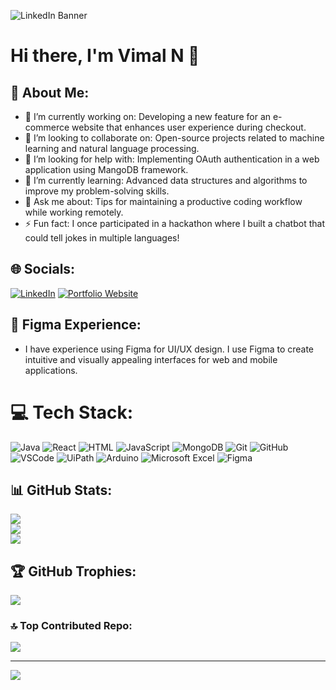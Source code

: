 ![LinkedIn Banner](https://drive.google.com/uc?export=view&id=1IWc8dLaqM-H6fPidLS4wZ8ow4CZLi8YZ)

# Hi there, I'm Vimal N 👋

## 💫 About Me:

- 🔭 I’m currently working on: Developing a new feature for an e-commerce website that enhances user experience during checkout.
- 👯 I’m looking to collaborate on: Open-source projects related to machine learning and natural language processing.
- 🤔 I’m looking for help with: Implementing OAuth authentication in a web application using MangoDB framework.
- 🌱 I’m currently learning: Advanced data structures and algorithms to improve my problem-solving skills.
- 💬 Ask me about: Tips for maintaining a productive coding workflow while working remotely.
- ⚡ Fun fact: I once participated in a hackathon where I built a chatbot that could tell jokes in multiple languages!

## 🌐 Socials:

[![LinkedIn](https://img.shields.io/badge/LinkedIn-%230077B5.svg?logo=linkedin&logoColor=white)](https://linkedin.com/in/https://www.linkedin.com/in/vimal-n-8ab419267/)
[![Portfolio Website](https://img.shields.io/badge/Portfolio%20Website-%23-3a86ff.svg?style=for-the-badge&logoColor=white)](https://rb.gy/gyv3up)

## 🎨 Figma Experience:

- I have experience using Figma for UI/UX design. I use Figma to create intuitive and visually appealing interfaces for web and mobile applications.

# 💻 Tech Stack:

![Java](https://img.shields.io/badge/java-%23ED8B00.svg?style=for-the-badge&logo=openjdk&logoColor=white)
![React](https://img.shields.io/badge/react-%2320232a.svg?style=for-the-badge&logo=react&logoColor=%2361DAFB)
![HTML](https://img.shields.io/badge/-HTML-239120?style=for-the-badge&logo=html5&logoColor=white)
![JavaScript](https://img.shields.io/badge/-JavaScript-%23323330?style=for-the-badge&logo=javascript&logoColor=%23F7DF1E)
![MongoDB](https://img.shields.io/badge/mongodb-%2307405e.svg?style=for-the-badge&logo=mongodb&logoColor=white)
![Git](https://img.shields.io/badge/git-%23F05033.svg?style=for-the-badge&logo=git&logoColor=white)
![GitHub](https://img.shields.io/badge/github-%23121011.svg?style=for-the-badge&logo=github&logoColor=white)
![VSCode](https://img.shields.io/badge/vscode-%23007ACC.svg?style=for-the-badge&logo=visual-studio-code&logoColor=white)
![UiPath](https://img.shields.io/badge/uipath-%2300455e.svg?style=for-the-badge&logo=UiPath&logoColor=white)
![Arduino](https://img.shields.io/badge/-Arduino-00979D?style=for-the-badge&logo=Arduino&logoColor=white)
![Microsoft Excel](https://img.shields.io/badge/-Microsoft%20Excel-217346?style=for-the-badge&logo=microsoft-excel&logoColor=white)
![Figma](https://img.shields.io/badge/Figma-%23F24E1E.svg?style=for-the-badge&logo=figma&logoColor=white)


## 📊 GitHub Stats:

![](https://github-readme-stats.vercel.app/api?username=vimal-2003&theme=dark&hide_border=false&include_all_commits=false&count_private=false)<br/>
![](https://github-readme-streak-stats.herokuapp.com/?user=vimal-2003&theme=dark&hide_border=false)<br/>
![](https://github-readme-stats.vercel.app/api/top-langs/?username=vimal-2003&theme=dark&hide_border=false&include_all_commits=false&count_private=false&layout=compact)

## 🏆 GitHub Trophies:

![](https://github-profile-trophy.vercel.app/?username=vimal-2003&theme=radical&no-frame=false&no-bg=true&margin-w=4)

### 🔝 Top Contributed Repo:

![](https://github-contributor-stats.vercel.app/api?username=vimal-2003&limit=5&theme=dark&combine_all_yearly_contributions=true)

---
[![](https://visitcount.itsvg.in/api?id=vimal-2003&icon=0&color=0)](https://visitcount.itsvg.in)

<!-- Proudly created with GPRM ( https://gprm.itsvg.in ) -->
